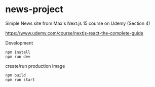 # news-project

Simple News site from Max's Next.js 15 course on Udemy (Section 4)

https://www.udemy.com/course/nextjs-react-the-complete-guide

Development
```
npm install
npm run dev
```

create/run production image
```
npm build
npm run start
```